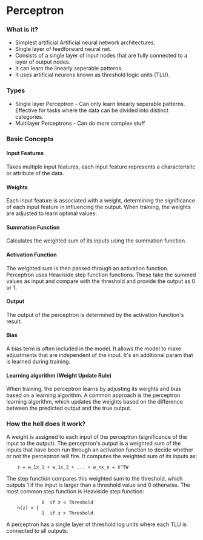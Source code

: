 # Perceptron
### What is it?
- Simplest artificial Artificial neural network architectures. 
- Single layer of feedforward neural net.
- Consists of a single layer of input nodes that are fully connected to a layer of output nodes.
- It can learn the linearly seperable patterns.
- It uses artificial neurons known as threshold logic units (TLU). 

### Types
- Single layer Perceptron - Can only learn linearly seperable patterns. Effective for tasks where the data can be divided into distinct categories.
- Multilayer Perceptrons - Can do more complex stuff

### Basic Concepts
#### Input Features
Takes multiple input features, each input feature represents a characterisitc or attribute of the data.

#### Weights
Each input feature is associated with a weight, determining the significance of each input feature in influencing the output. When training, the weights are adjusted to learn optimal values.

#### Summation Function
Calculates the weighted sum of its inputs using the summation function.

#### Activation Function
The weighted sum is then passed through an activation function. Perceptron uses Heaviside step function functions. These take the summed values as input and compare with the threshold and provide the output as 0 or 1.

#### Output
The output of the perceptron is determined by the activation function's result. 

#### Bias 
A bias term is often included in the model. It allows the model to make adjustments that are independent of the input. It's an additional param that is learned during training.

#### Learning algorithm (Weight Update Rule)
When training, the perceptron learns by adjusting its weights and bias based on a learning algorithm. A common approach is the perceptron learning algorithm, which updates the weights based on the difference between the predicted output and the true output.

### How the hell does it work?
A weight is assigned to each input of the perceptron (significance of the input to the output). The perceptron's output is a weighted sum of the inputs that have been run through an activation function to decide whether or not the perceptron will fire. 
It computes the weighted sum of its inputs as:
```
    z = w_1x_1 + w_1x_2 + ... + w_nx_n = X^TW
```
The step function compares this weighted sum to the threshold, which outputs 1 if the input is larger than a threshold value and 0 otherwise. 
The most common step function is Heaviside step function:
```
             0  if z < Threshold
    h(z) = {
             1  if z > Threshold
```
A perceptron has a single layer of threshold log units where each TLU is connected to all outputs. 
```

```
